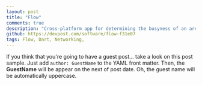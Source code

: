 ```yaml
---
layout: post
title: "Flow"
comments: true
description: "Cross-platform app for determining the busyness of an area before you go. 1st Place uO Hack Day."
github: https://devpost.com/software/flow-f31e07
tags: Flow, Dart, Networking, 
---
```


If you think that you're going to have a guest post... take a look on this post sample. Just add `author: GuestName` to the YAML front matter. Then, the **GuestName** will be appear on the next of post date. Oh, the guest name will be automatically uppercase.
